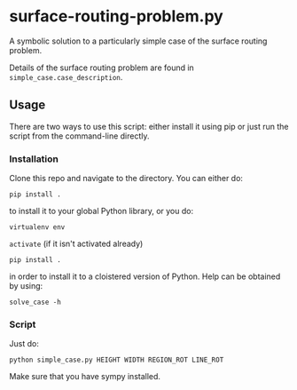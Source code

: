 # surface-routing-problem.py

A symbolic solution to a particularly simple case of the surface routing problem.

Details of the surface routing problem are found in `simple_case.case_description`.


## Usage

There are two ways to use this script: either install it using pip or just run the script from the command-line directly.

### Installation

Clone this repo and navigate to the directory. You can either do:

`pip install .`

to install it to your global Python library, or you do:

`virtualenv env`

`activate` (if it isn't activated already)

`pip install .`

in order to install it to a cloistered version of Python. Help can be obtained by using:

`solve_case -h`


### Script

Just do:

`python simple_case.py HEIGHT WIDTH REGION_ROT LINE_ROT`

Make sure that you have sympy installed.
